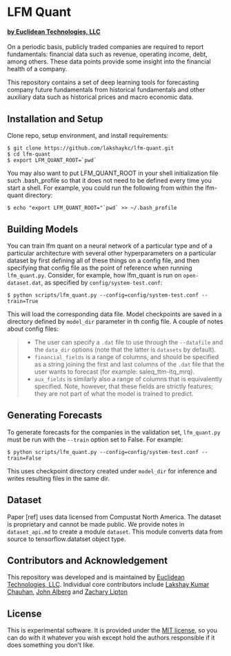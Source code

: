 # LFM Quant

#### [by Euclidean Technologies, LLC](http://www.euclidean.com)

On a periodic basis, publicly traded companies are required to report fundamentals: financial data such as revenue, operating income, debt, among others. These data points provide some insight into the financial health of a company.

This repository contains a set of deep learning tools for forecasting company future fundamentals from historical fundamentals and other auxiliary data such as historical prices and macro economic data.

## Installation and Setup

Clone repo, setup environment, and install requirements:

```shell 
$ git clone https://github.com/lakshaykc/lfm-quant.git
$ cd lfm-quant
$ export LFM_QUANT_ROOT=`pwd`
```

You may also want to put LFM_QUANT_ROOT in your shell initialization file such .bash_profile so 
that it does not need to be defined every time you start a shell. 
For example, you could run the following from within the lfm-quant directory:

```shell 
$ echo "export LFM_QUANT_ROOT="`pwd` >> ~/.bash_profile
```

## Building Models
You can train lfm quant on a neural network of a particular type and of a
particular architecture with several other hyperparameters on a particular
dataset by first defining all of these things on a config file, and then
specifying that config file as the point of reference when running
`lfm_quant.py`. Consider, for example, how lfm_quant is run on
`open-dataset.dat`, as specified by `config/system-test.conf`:

```shell
$ python scripts/lfm_quant.py --config=config/system-test.conf --train=True
```

This will load the corresponding data file. Model checkpoints  are saved in a directory defined
by `model_dir` parameter in th config file.
A couple of notes about config files:
> * The user can specify a `.dat` file to use through the `--datafile` and the
>   `data_dir` options (note that the latter is `datasets` by default).
> * `financial_fields` is a range of columns, and should be specified as a
>   string joining the first and last columns of the `.dat` file that the user
>   wants to forecast (for example: saleq_ttm-ltq_mrq).
> * `aux_fields` is similarly also a range of columns that is equivalently
>   specified. Note, however, that these fields are strictly features; they are
>   not part of what the model is trained to predict.

## Generating Forecasts
To generate forecasts for the companies in the validation set, `lfm_quant.py`
must be run with the `--train` option set to False. For example:

```shell
$ python scripts/lfm_quant.py --config=config/system-test.conf --train=False
```
This uses checkpoint directory created under `model_dir` for inference and writes resulting
files in the same dir.

## Dataset
Paper [ref] uses data licensed from Compustat North America. The dataset is proprietary 
and cannot be made public. We provide notes in `dataset_api.md` to create a 
module `dataset`. This module converts data from 
source to tensorflow.datatset object type.

## Contributors and Acknowledgement

This repository was developed and is maintained by 
[Euclidean Technologies, LLC](http://www.euclidean.com/). 
Individual core contributors include 
[Lakshay Kumar Chauhan](https://github.com/lakshaykc),
[John Alberg](https://github.com/euclidjda) and 
[Zachary Lipton](https://github.com/zackchase) 

## License 

This is experimental software. It is provided under the [MIT license][mit], 
so you can do with it whatever you wish except hold the authors responsible 
if it does something you don't like.

[mit]: http://www.opensource.org/licenses/mit-license.php



